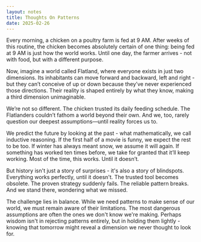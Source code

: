 ```yaml
---
layout: notes
title: Thoughts On Patterns
date: 2025-02-26
---
```

Every morning, a chicken on a poultry farm is fed at 9 AM. After weeks of this routine, the chicken becomes absolutely certain of one thing: being fed at 9 AM is just how the world works. Until one day, the farmer arrives - not with food, but with a different purpose.

Now, imagine a world called Flatland, where everyone exists in just two dimensions. Its inhabitants can move forward and backward, left and right - but they can’t conceive of up or down because they’ve never experienced those directions. Their reality is shaped entirely by what they know, making a third dimension unimaginable.

We’re not so different. The chicken trusted its daily feeding schedule. The Flatlanders couldn’t fathom a world beyond their own. And we, too, rarely question our deepest assumptions—until reality forces us to.

We predict the future by looking at the past - what mathematically, we call inductive reasoning. If the first half of a movie is funny, we expect the rest to be too. If winter has always meant snow, we assume it will again. If something has worked ten times before, we take for granted that it’ll keep working. Most of the time, this works. Until it doesn’t.

But history isn't just a story of surprises - it's also a story of blindspots. Everything works perfectly, until it doesn't. The trusted tool becomes obsolete. The proven strategy suddenly fails. The reliable pattern breaks. And we stand there, wondering what we missed.

The challenge lies in balance. While we need patterns to make sense of our world, we must remain aware of their limitations. The most dangerous assumptions are often the ones we don't know we're making. Perhaps wisdom isn't in rejecting patterns entirely, but in holding them lightly - knowing that tomorrow might reveal a dimension we never thought to look for.
